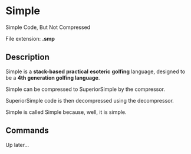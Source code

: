 # Simple

Simple Code, But Not Compressed

File extension: **.smp**

## Description

Simple is a **stack-based** **practical** **esoteric** **golfing** language, designed to be a **4th generation golfing language**. 

Simple can be compressed to SuperiorSimple by the compressor. 

SuperiorSimple code is then decompressed using the decompressor. 

Simple is called Simple because, well, it is simple. 

## Commands

Up later...
